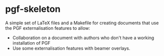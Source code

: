 pgf-skeleton
============

A simple set of LaTeX files and a Makefile for creating documents that use the
PGF externalisation features to allow:

 * Collaboration on a document with authors who don't have a working
   installation of PGF
 * Use some externalisation features with beamer overlays.
